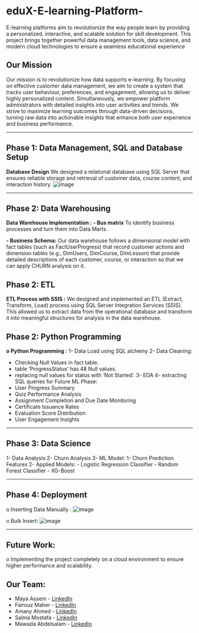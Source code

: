 # eduX-E-learning-Platform-
E-learning platforms aim to revolutionize the way people learn by
providing a personalized, interactive, and scalable solution for skill
development. This project brings together powerful data management
tools, data science, and modern cloud technologies to ensure a seamless
educational experience

## Our Mission
Our mission is to revolutionize how data supports e-learning. By focusing on effective customer data management, we aim to
create a system that tracks user behaviour, preferences, and engagement, allowing us to deliver highly personalized content.
Simultaneously, we empower platform administrators with detailed insights into user activities and trends.
We strive to maximize learning outcomes through data-driven decisions, turning raw data into actionable insights that enhance
both user experience and business performance.

---

## Phase 1: Data Management, SQL and Database Setup
**Database Design**
We designed a relational database using SQL Server that ensures reliable storage and retrieval of customer data, course content, and interaction history.
![image](https://github.com/user-attachments/assets/06cfc417-f63c-463a-972f-20e65fac30b8)

---

## Phase 2: Data Warehousing 
**Data Warehouse Implementation :**
  **- Bus matrix**
    To identify business processes and turn them into Data Marts.

  **- Business Schema:**
    Our data warehouse follows a dimensional model with fact tables (such as FactUserProgress) that record customer actions and dimension tables (e.g., DimUsers,  DimCourse, DimLesson) that provide detailed descriptions of each customer, course, or interaction so that we can apply CHURN analysis on it.

## Phase 2: ETL
**ETL Process with SSIS :**
  We designed and implemented an ETL (Extract, Transform, Load) process using SQL Server Integration Services (SSIS). This allowed us to extract data from the operational database and transform it into meaningful structures for analysis in the data warehouse.

## Phase 2: Python Programming
**o Python Programming :**
1- Data Load using SQL alchemy
2- Data Cleaning:
  - Checking Null Values in fact table.
  - table ‘ProgressStatus’ has 48 Null values.
  - replacing null values for status with ‘Not Started’.
3- EDA
4- extracting SQL queries for Future ML Phase:
  - User Progress Summary
  - Quiz Performance Analysis
  - Assignment Completion and Due Date Monitoring
  - Certificate Issuance Rates
  - Evaluation Score Distribution
  - User Engagement Insights
---

## Phase 3: Data Science
1- Data Analysis
2- Churn Analysis
3- ML Model:
  1- Churn Prediction Features
  2- Applied Models:
     - Logistic Regression Classifier
     - Random Forest Classifier
     - XG-Boost

---
## Phase 4: Deployment
o Inserting Data Manually :
![image](https://github.com/user-attachments/assets/f794fa72-8a7e-43a9-96d3-3060c3300995)

o Bulk Insert:
![image](https://github.com/user-attachments/assets/0681c8f2-2448-4ef7-9b29-d6360fedcb39)

---
## Future Work:
o Implementing the project completely on a cloud environment to ensure higher performance and scalability.

## Our Team:
  - Maya Assem - [LinkedIn](https://www.linkedin.com/in/maya-assem-611b4723b)
  - Fairouz Maher - [LinkedIn](https://www.linkedin.com/in/fairouz-ghazaly-76103227b/)
  - Amany Ahmed - [LinkedIn](https://www.linkedin.com/in/amany-ahmed-4ba22632b/)
  - Salma Mostafa - [LinkedIn](https://www.linkedin.com/in/sallmamostaffa/)
  - Mawada Abdelsalam - [LinkedIn](https://www.linkedin.com/in/mawada-a-salam-20a3b7274/)
